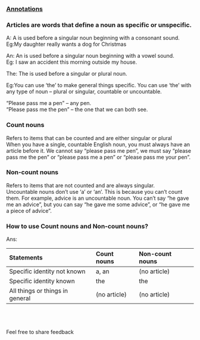 ### [Annotations](https://Prayuja-Teli.github.io/Blog/Annotation)<br/>

### Articles are words that define a noun as specific or unspecific.<br/>

A: A is used before a singular noun beginning with a consonant sound.<br/>
 Eg:My daughter really wants a dog for Christmas<br/>

An: An is used before a singular noun beginning with a vowel sound.<br/>
 Eg:  I saw an accident this morning outside my house.<br/>

The: The is used before a singular or plural noun.<br/>

Eg:You can use ‘the’ to make general things specific. You can use ‘the’ with any type of noun – plural or singular, countable or uncountable.<br/>

“Please pass me a pen” – any pen.<br/>
“Please pass me the pen” – the one that we can both see.<br/>



### Count nouns<br/>
Refers to items that can be counted and are either singular or plural<br/>
When you have a single, countable English noun, you must always have an article before it. We cannot say “please pass me pen”, we must say “please pass me the pen” or “please pass me a pen” or “please pass me your pen”.<br/>
 
### Non-count nouns<br/>
Refers to items that are not counted and are always singular.<br/>
Uncountable nouns don’t use ‘a’ or ‘an’. This is because you can’t count them. For example, advice is an uncountable noun. You can’t say “he gave me an advice”, but you can say “he gave me some advice”, or “he gave me a piece of advice”.<br/>
 
### How to use Count nouns and Non-count nouns?<br/>

Ans:

| Statements | Count nouns| Non-count nouns |
| :------------- | :------------- |  :------------- |
| Specific identity not known | a, an |  (no article) |
| Specific identity known| the | the |
| All things or things in general | (no article)  | (no article) |


<br/><br/><br/>Feel free to share feedback

